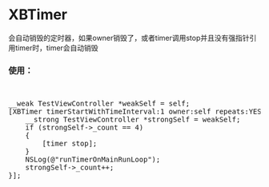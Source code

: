 # XBTimer
会自动销毁的定时器，如果owner销毁了，或者timer调用stop并且没有强指针引用timer时，timer会自动销毁
<br>
### 使用：
<br>
<pre>
__weak TestViewController *weakSelf = self;
[XBTimer timerStartWithTimeInterval:1 owner:self repeats:YES onMainThread:YES delay:NO block:^(XBTimer *timer) {
    __strong TestViewController *strongSelf = weakSelf;
    if (strongSelf->_count == 4)
    {
        [timer stop];
    }
    NSLog(@"runTimerOnMainRunLoop");
    strongSelf->_count++;
}];
</pre>
